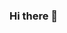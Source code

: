 ### Hi there 👋

<!--
**amirshq/amirshq** is a ✨ _special_ ✨ repository because its `README.md` (this file) appears on your GitHub profile.
I am Amir, Research Assistant at the university of Quebec.
In collaboration with the University of Quebec and the Royal Institute of Technology in Sweden (KTH), I'm comparing Machine Learning and Deep Learning algorithms for the Heating and Cooling Load of a sample building. 
Blackbox and Whitebox models can be combined to solve many Heating and Cooling problems of buildings and districts.
Here are some ideas to get you started:

- 🔭 I’m currently working on ML and DL Algorithms for Building energy management systems
- 🌱 I’m currently learning Image processing using DL
- 👯 I’m looking to collaborate on the project of energy management data analysis for Residential buildings
- 💬 Ask me about DL,ML, Energy management and Photography
- 📫 How to reach me: amir.shahcheraghian@gmail.com
- ⚡ Fun fact: I Love Night Sky Photography
-->

